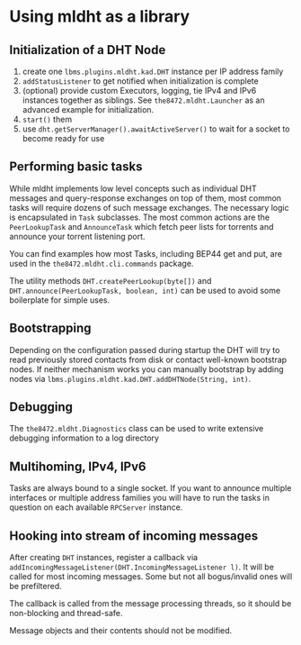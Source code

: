# Using mldht as a library


## Initialization of a DHT Node

1. create one `lbms.plugins.mldht.kad.DHT` instance per IP address family
2. `addStatusListener` to get notified when initialization is complete
3. (optional) provide custom Executors, logging, tie IPv4 and IPv6 instances together as siblings. See `the8472.mldht.Launcher` as an advanced example for initialization.  
4. `start()` them
5. use `dht.getServerManager().awaitActiveServer()` to wait for a socket to become ready for use

## Performing basic tasks

While mldht implements low level concepts such as individual DHT messages and query-response exchanges on top of them, most common tasks will require dozens of such message exchanges.
The necessary logic is encapsulated in `Task` subclasses. The most common actions are the `PeerLookupTask` and `AnnounceTask` which fetch peer lists for torrents and announce your torrent listening port.

You can find examples how most Tasks, including BEP44 get and put, are used in the `the8472.mldht.cli.commands` package.

The utility methods `DHT.createPeerLookup(byte[])` and `DHT.announce(PeerLookupTask, boolean, int)` can be used to avoid some boilerplate for simple uses.

## Bootstrapping

Depending on the configuration passed during startup the DHT will try to read previously stored contacts from disk or contact well-known bootstrap nodes. If neither mechanism works
you can manually bootstrap by adding nodes via `lbms.plugins.mldht.kad.DHT.addDHTNode(String, int)`.

## Debugging

The `the8472.mldht.Diagnostics` class can be used to write extensive debugging information to a log directory


## Multihoming, IPv4, IPv6

Tasks are always bound to a single socket. If you want to announce  multiple interfaces or multiple address families you will have to run the tasks in question on each available `RPCServer` instance.


## Hooking into stream of incoming messages

After creating `DHT` instances, register a callback via `addIncomingMessageListener(DHT.IncomingMessageListener l)`. It will be called for most incoming messages. Some but not all bogus/invalid ones will be prefiltered.

The callback is called from the message processing threads, so it should be non-blocking and thread-safe.

Message objects and their contents should not be modified.  